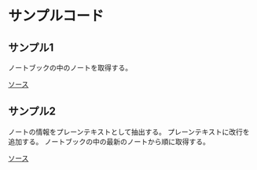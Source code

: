 # サンプルコード

## サンプル1

ノートブックの中のノートを取得する。

[ソース](./1.notebook_notelist.py)

## サンプル2

ノートの情報をプレーンテキストとして抽出する。
プレーンテキストに改行を追加する。
ノートブックの中の最新のノートから順に取得する。

[ソース](./2.notebook_notelist_plaintext.py)
